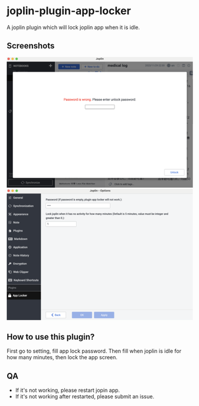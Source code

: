 # joplin-plugin-app-locker
A joplin plugin which will lock joplin app when it is idle.

## Screenshots

![screen](./imgs/screen.png)
![setting](./imgs/setting.png)

## How to use this plugin?

First go to setting, fill app lock password. Then fill when joplin is idle for how many minutes, then lock the app screen.

## QA

* If it's not working, please restart jopin app.
* If it's not working after restarted, please submit an issue.